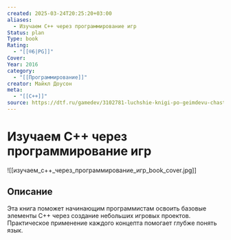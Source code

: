 ```yaml
---
created: 2025-03-24T20:25:20+03:00
aliases:
  - Изучаем C++ через программирование игр
Status: plan
Type: book
Rating:
  - "[[®️6|PG]]"
Cover:
Year: 2016
category:
  - "[[Программирование]]"
creator: Майкл Доусон
meta:
  - "[[C++]]"
source: https://dtf.ru/gamedev/3102781-luchshie-knigi-po-geimdevu-chast-2
---
```


# Изучаем C++ через программирование игр


![[изучаем_c++_через_программирование_игр_book_cover.jpg]]


## Описание

Эта книга поможет начинающим программистам освоить базовые элементы C++ через создание небольших игровых проектов. Практическое применение каждого концепта помогает глубже понять язык.
